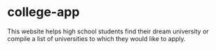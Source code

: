 # college-app
This website helps high school students find their dream university or compile a list of universities to which they would like to apply.

